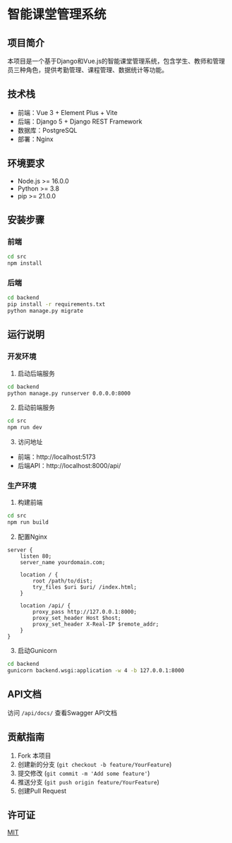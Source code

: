 # 智能课堂管理系统

## 项目简介
本项目是一个基于Django和Vue.js的智能课堂管理系统，包含学生、教师和管理员三种角色，提供考勤管理、课程管理、数据统计等功能。

## 技术栈
- 前端：Vue 3 + Element Plus + Vite
- 后端：Django 5 + Django REST Framework
- 数据库：PostgreSQL
- 部署：Nginx 

## 环境要求
- Node.js >= 16.0.0
- Python >= 3.8
- pip >= 21.0.0

## 安装步骤

### 前端
```bash
cd src
npm install
```

### 后端
```bash
cd backend
pip install -r requirements.txt
python manage.py migrate
```

## 运行说明

### 开发环境
1. 启动后端服务
```bash
cd backend
python manage.py runserver 0.0.0.0:8000
```

2. 启动前端服务
```bash
cd src
npm run dev
```

3. 访问地址
- 前端：http://localhost:5173
- 后端API：http://localhost:8000/api/

### 生产环境
1. 构建前端
```bash
cd src
npm run build
```

2. 配置Nginx
```nginx
server {
    listen 80;
    server_name yourdomain.com;

    location / {
        root /path/to/dist;
        try_files $uri $uri/ /index.html;
    }

    location /api/ {
        proxy_pass http://127.0.0.1:8000;
        proxy_set_header Host $host;
        proxy_set_header X-Real-IP $remote_addr;
    }
}
```

3. 启动Gunicorn
```bash
cd backend
gunicorn backend.wsgi:application -w 4 -b 127.0.0.1:8000
```

## API文档
访问 `/api/docs/` 查看Swagger API文档

## 贡献指南
1. Fork 本项目
2. 创建新的分支 (`git checkout -b feature/YourFeature`)
3. 提交修改 (`git commit -m 'Add some feature'`)
4. 推送分支 (`git push origin feature/YourFeature`)
5. 创建Pull Request

## 许可证
[MIT](LICENSE)

